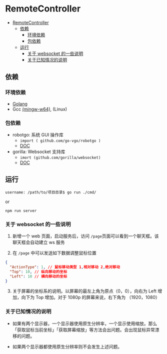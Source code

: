 # RemoteController

<!-- TOC -->

- [RemoteController](#remotecontroller)
  - [依赖](#依赖)
    - [环境依赖](#环境依赖)
    - [包依赖](#包依赖)
  - [运行](#运行)
    - [关于 websocket 的一些说明](#关于-websocket-的一些说明)
    - [关于已知情况的说明](#关于已知情况的说明)

<!-- /TOC -->

## 依赖

### 环境依赖

- [Golang](https://golang.org/dl/)
- Gcc [(mingw-w64)](http://mingw-w64.org/doku.php), (Linux)

### 包依赖

- robotgo: 系统 GUI 操作库
  - `import ( github.com/go-vgo/robotgo )`
  - [DOC](https://github.com/go-vgo/robotgo/blob/master/README_zh.md)
- gorilla: Websocket 支持库
  - `imort (github.com/gorilla/websocket)`
  - [DOC](https://pkg.go.dev/github.com/gorilla/websocket)

## 运行

```shell
username: /path/to/项目目录$ go run ./cmd/
```

or

```shell
npm run server
```

### 关于 websocket 的一些说明

1. 新增一个 web 页面，启动服务后，访问 `/page`页面可以看到一个聊天框。该聊天框会自动建立 ws 服务

2. 在 `/page` 中可以发送如下数据调整鼠标位置

```json
{
  "ActionType": 1, // 鼠标移动类型 1,相对移动 2,绝对移动
  "Top": 10, // 纵向移动的坐标
  "Left": 10 // 横向移动的坐标
}
```

3. 关于屏幕的坐标系的说明。以屏幕的最左上角为原点（0，0），向右为 Left 增加，向下为 Top 增加。对于 1080p 的屏幕来说，右下角为 （1920，1080）

### 关于已知情况的说明

- 如果有两个显示器，一个显示器使用原生分辨率，一个显示使用缩放。那么「获取鼠标当前坐标」「获取屏幕缩放」等方法会出问题。会出现鼠标异常漂移的问题。

- 如果两个显示器都使用原生分辨率则不会发生上述问题。
